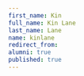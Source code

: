 ```yaml
---
first_name: Kin
full_name: Kin Lane
last_name: Lane
name: kinlane
redirect_from: 
alumni: true
published: true
---
```


